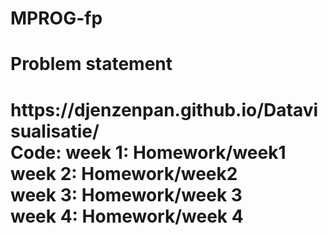 # MPROG-fp

<h1>Problem statement<h1 />
https://djenzenpan.github.io/Datavisualisatie/ <br />
Code:  
week 1: Homework/week1  
week 2: Homework/week2<br />
week 3: Homework/week 3<br />
week 4: Homework/week 4
